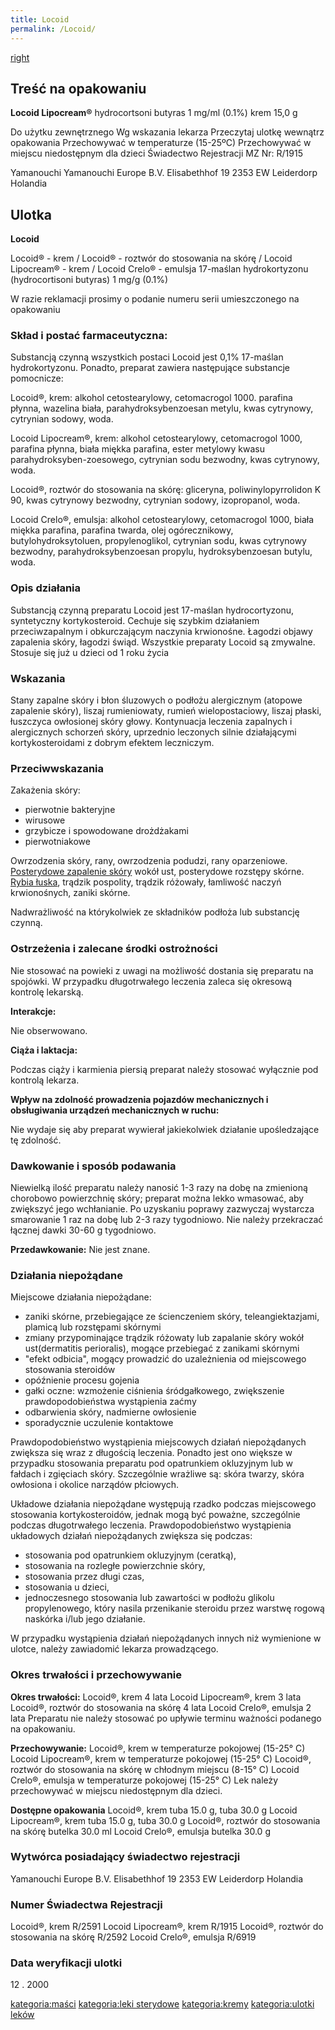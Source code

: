 ```yaml
---
title: Locoid
permalink: /Locoid/
---
```


[right](/Grafika:Locoid.jpg "wikilink")

Treść na opakowaniu
-------------------

**Locoid Lipocream®**
hydrocortsoni butyras 1 mg/ml (0.1%)
krem 15,0 g

Do użytku zewnętrznego
Wg wskazania lekarza
Przeczytaj ulotkę wewnątrz opakowania
Przechowywać w temperaturze (15-25ºC)
Przechowywać w miejscu niedostępnym dla dzieci
Świadectwo Rejestracji MZ Nr: R/1915

Yamanouchi
Yamanouchi Europe B.V.
Elisabethhof 19
2353 EW Leiderdorp
Holandia

Ulotka
------

**Locoid**

Locoid® - krem / Locoid® - roztwór do stosowania na skórę / Locoid Lipocream® - krem / Locoid Crelo® - emulsja 17-maślan hydrokortyzonu (hydrocortisoni butyras) 1 mg/g (0.1%)

W razie reklamacji prosimy o podanie numeru serii umieszczonego na opakowaniu

### Skład i postać farmaceutyczna:

Substancją czynną wszystkich postaci Locoid jest 0,1% 17-maślan hydrokortyzonu. Ponadto, preparat zawiera następujące substancje pomocnicze:

Locoid®, krem: alkohol cetostearylowy, cetomacrogol 1000. parafina płynna, wazelina biała, parahydroksybenzoesan metylu, kwas cytrynowy, cytrynian sodowy, woda.

Locoid Lipocream®, krem: alkohol cetostearylowy, cetomacrogol 1000, parafina płynna, biała miękka parafina, ester metylowy kwasu parahydroksyben-zoesowego, cytrynian sodu bezwodny, kwas cytrynowy, woda.

Locoid®, roztwór do stosowania na skórę: gliceryna, poliwinylopyrrolidon K 90, kwas cytrynowy bezwodny, cytrynian sodowy, izopropanol, woda.

Locoid Crelo®, emulsja: alkohol cetostearylowy, cetomacrogol 1000, biała miękka parafina, parafina twarda, olej ogórecznikowy, butylohydroksytoluen, propylenoglikol, cytrynian sodu, kwas cytrynowy bezwodny, parahydroksybenzoesan propylu, hydroksybenzoesan butylu, woda.

### Opis działania

Substancją czynną preparatu Locoid jest 17-maślan hydrocortyzonu, syntetyczny kortykosteroid. Cechuje się szybkim działaniem przeciwzapalnym i obkurczającym naczynia krwionośne. Łagodzi objawy zapalenia skóry, łagodzi świąd. Wszystkie preparaty Locoid są zmywalne. Stosuje się już u dzieci od 1 roku życia

### Wskazania

Stany zapalne skóry i błon śluzowych o podłożu alergicznym (atopowe zapalenie skóry), liszaj rumieniowaty, rumień wielopostaciowy, liszaj płaski, łuszczyca owłosionej skóry głowy. Kontynuacja leczenia zapalnych i alergicznych schorzeń skóry, uprzednio leczonych silnie działającymi kortykosteroidami z dobrym efektem leczniczym.

### Przeciwwskazania

Zakażenia skóry:

-   pierwotnie bakteryjne
-   wirusowe
-   grzybicze i spowodowane drożdżakami
-   pierwotniakowe

Owrzodzenia skóry, rany, owrzodzenia podudzi, rany oparzeniowe. [Posterydowe zapalenie skóry](/Posterydowe_zapalenie_skóry "wikilink") wokół ust, posterydowe rozstępy skórne. [Rybia łuska](/Rybia_łuska "wikilink"), trądzik pospolity, trądzik różowały, łamliwość naczyń krwionośnych, zaniki skórne.

Nadwrażliwość na którykolwiek ze składników podłoża lub substancję czynną.

### Ostrzeżenia i zalecane środki ostrożności

Nie stosować na powieki z uwagi na możliwość dostania się preparatu na spojówki. W przypadku długotrwałego leczenia zaleca się okresową kontrolę lekarską.

**Interakcje:**

Nie obserwowano.

**Ciąża i laktacja:**

Podczas ciąży i karmienia piersią preparat należy stosować wyłącznie pod kontrolą lekarza.

**Wpływ na zdolność prowadzenia pojazdów mechanicznych i obsługiwania urządzeń mechanicznych w ruchu:**

Nie wydaje się aby preparat wywierał jakiekolwiek działanie upośledzające tę zdolność.

### Dawkowanie i sposób podawania

Niewielką ilość preparatu należy nanosić 1-3 razy na dobę na zmienioną chorobowo powierzchnię skóry; preparat można lekko wmasować, aby zwiększyć jego wchłanianie. Po uzyskaniu poprawy zazwyczaj wystarcza smarowanie 1 raz na dobę lub 2-3 razy tygodniowo. Nie należy przekraczać łącznej dawki 30-60 g tygodniowo.

**Przedawkowanie:**
Nie jest znane.

### Działania niepożądane

Miejscowe działania niepożądane:

-   zaniki skórne, przebiegające ze ścienczeniem skóry, teleangiektazjami, plamicą lub rozstępami skórnymi
-   zmiany przypominające trądzik różowaty lub zapalanie skóry wokół ust(dermatitis perioralis), mogące przebiegać z zanikami skórnymi
-   "efekt odbicia", mogący prowadzić do uzależnienia od miejscowego stosowania steroidów
-   opóźnienie procesu gojenia
-   gałki oczne: wzmożenie ciśnienia śródgałkowego, zwiększenie prawdopodobieństwa wystąpienia zaćmy
-   odbarwienia skóry, nadmierne owłosienie
-   sporadycznie uczulenie kontaktowe

Prawdopodobieństwo wystąpienia miejscowych działań niepożądanych zwiększa się wraz z długością leczenia. Ponadto jest ono większe w przypadku stosowania preparatu pod opatrunkiem okluzyjnym lub w fałdach i zgięciach skóry. Szczególnie wrażliwe są: skóra twarzy, skóra owłosiona i okolice narządów płciowych.

Układowe działania niepożądane występują rzadko podczas miejscowego stosowania kortykosteroidów, jednak mogą być poważne, szczególnie podczas długotrwałego leczenia. Prawdopodobieństwo wystąpienia układowych działań niepożądanych zwiększa się podczas:

-   stosowania pod opatrunkiem okluzyjnym (ceratką),
-   stosowania na rozległe powierzchnie skóry,
-   stosowania przez długi czas,
-   stosowania u dzieci,
-   jednoczesnego stosowania lub zawartości w podłożu glikolu propylenowego, który nasila przenikanie steroidu przez warstwę rogową naskórka i/lub jego działanie.

W przypadku wystąpienia działań niepożądanych innych niż wymienione w ulotce, należy zawiadomić lekarza prowadzącego.

### Okres trwałości i przechowywanie

**Okres trwałości:**
Locoid®, krem 4 lata
Locoid Lipocream®, krem 3 lata
Locoid®, roztwór do stosowania na skórę 4 lata
Locoid Crelo®, emulsja 2 lata
Preparatu nie należy stosować po upływie terminu ważności podanego na opakowaniu.

**Przechowywanie:**
Locoid®, krem w temperaturze pokojowej (15-25° C)
Locoid Lipocream®, krem w temperaturze pokojowej (15-25° C)
Locoid®, roztwór do stosowania na skórę w chłodnym miejscu (8-15° C)
Locoid Crelo®, emulsja w temperaturze pokojowej (15-25° C)
Lek należy przechowywać w miejscu niedostępnym dla dzieci.

**Dostępne opakowania**
Locoid®, krem
tuba 15.0 g, tuba 30.0 g
Locoid Lipocream®, krem
tuba 15.0 g, tuba 30.0 g
Locoid®, roztwór do stosowania na skórę
butelka 30.0 ml
Locoid Crelo®, emulsja
butelka 30.0 g

### Wytwórca posiadający świadectwo rejestracji

Yamanouchi Europe B.V. Elisabethhof 19 2353 EW Leiderdorp Holandia

### Numer Świadectwa Rejestracji

Locoid®, krem R/2591 Locoid Lipocream®, krem R/1915 Locoid®, roztwór do stosowania na skórę R/2592 Locoid Crelo®, emulsja R/6919

### Data weryfikacji ulotki

12 . 2000

[kategoria:maści](/kategoria:maści "wikilink") [kategoria:leki sterydowe](/kategoria:leki_sterydowe "wikilink") [kategoria:kremy](/kategoria:kremy "wikilink") [kategoria:ulotki leków](/kategoria:ulotki_leków "wikilink")